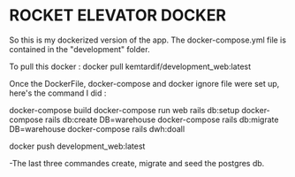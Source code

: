 # ROCKET ELEVATOR DOCKER

So this is my dockerized version of the app. The docker-compose.yml file is contained in the "development"
folder. 

To pull this docker : docker pull kemtardif/development_web:latest

Once the DockerFile, docker-compose and docker ignore file were set up, here's the command I did :

docker-compose build
docker-compose run web rails db:setup
docker-compose rails db:create DB=warehouse
docker-compose rails db:migrate DB=warehouse
docker-compose rails dwh:doall

docker push development_web:latest



-The last three commandes create, migrate and seed the postgres db.
